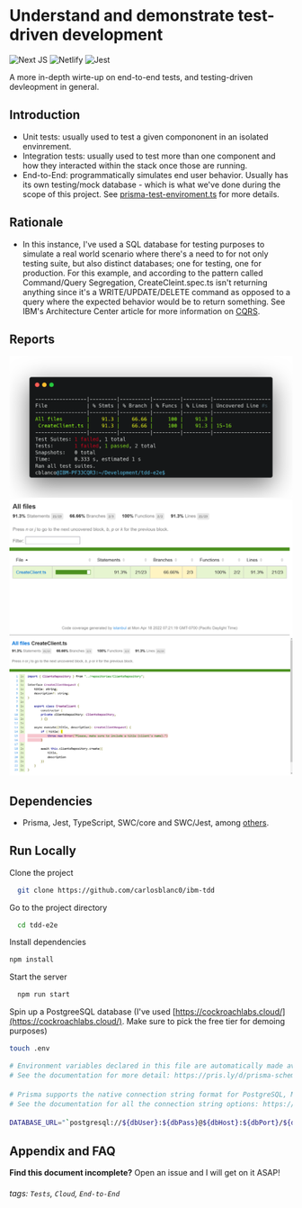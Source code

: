 
# Understand and demonstrate test-driven development

![Next JS](https://img.shields.io/badge/Next-black?style=for-the-badge&logo=next.js&logoColor=white)
![Netlify](https://img.shields.io/badge/Netlify-00C7B7?style=for-the-badge&logo=netlify&logoColor=white)
![Jest](https://img.shields.io/badge/-jest-%23C21325?style=for-the-badge&logo=jest&logoColor=white)

A more in-depth wirte-up on end-to-end tests, and testing-driven devleopment in general.

## Introduction
- Unit tests: usually used to test a given compononent in an isolated envinrement.
- Integration tests: usually used to test more than one component and how they interacted within the stack once those are running.
- End-to-End: programmatically simulates end user behavior. Usually has its own testing/mock database - which is what we've done during the scope of this project. See [prisma-test-enviroment.ts](prisma-test-enviroment.ts) for more details. 

## Rationale
- In this instance, I've used a SQL database for testing purposes to simulate a real world scenario where there's a need to for not only testing suite, but also distinct databases; one for testing, one for production. For this example, and according to the pattern called Command/Query Segregation, CreateCleint.spec.ts isn't returning anything since it's a WRITE/UPDATE/DELETE command as opposed to a query where the expected behavior would be to return something. See IBM's Architecture Center article for more information on [CQRS](https://www.ibm.com/cloud/architecture/architectures/event-driven-cqrs-pattern/). 

## Reports
![report](https://github.com/carlosblanc0/ibm-tdd/blob/main/assets/report.png?raw=true)
![ss-1](https://github.com/carlosblanc0/ibm-tdd/blob/main/assets/ss-1.png?raw=true)
![ss-2](https://github.com/carlosblanc0/ibm-tdd/blob/main/assets/ss-2.png?raw=true)
## Dependencies
- Prisma, Jest, TypeScript, SWC/core and SWC/Jest, among [others](package.json).

## Run Locally
Clone the project

```bash
  git clone https://github.com/carlosblanc0/ibm-tdd
```

Go to the project directory

```bash
  cd tdd-e2e
```

Install dependencies

```bash
npm install 
```

Start the server

```bash
  npm run start
```
 

Spin up a PostgreeSQL database (I've used [https://cockroachlabs.cloud/](https://cockroachlabs.cloud/). Make sure to pick the free tier for demoing purposes)

```bash
touch .env
```

```bash
# Environment variables declared in this file are automatically made available to Prisma.
# See the documentation for more detail: https://pris.ly/d/prisma-schema#accessing-environment-variables-from-the-schema

# Prisma supports the native connection string format for PostgreSQL, MySQL, SQLite, SQL Server, MongoDB and CockroachDB (Preview).
# See the documentation for all the connection string options: https://pris.ly/d/connection-strings

DATABASE_URL="`postgresql://${dbUser}:${dbPass}@${dbHost}:${dbPort}/${dbName}?schema=${this.schema}`;"
```

## Appendix and FAQ

**Find this document incomplete?** Open an issue and I will get on it ASAP!

###### tags: `Tests`, `Cloud`, `End-to-End`




